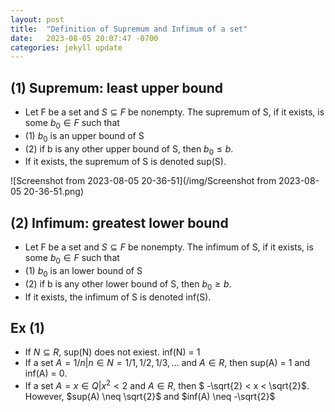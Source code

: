 ```yaml
---
layout: post
title:  "Definition of Supremum and Infimum of a set"
date:   2023-08-05 20:07:47 -0700
categories: jekyll update
---
```


## (1) Supremum: least upper bound
   
- Let F be a set and $S \subseteq F$ be nonempty. The supremum of S, if it exists, is some $b_0 \in F$ such that 
- (1) $b_0$ is an upper bound of S
- (2) if b is any other upper bound of S, then $b_0 \leq b$.
- If it exists, the supremum of S is denoted sup(S).

![Screenshot from 2023-08-05 20-36-51](/img/Screenshot from 2023-08-05 20-36-51.png)


## (2) Infimum: greatest lower bound
   
- Let F be a set and $S \subseteq F$ be nonempty. The infimum of S, if it exists, is some $b_0 \in F$ such that 
- (1) $b_0$ is an lower bound of S
- (2) if b is any other lower bound of S, then $b_0 \geq b$.
- If it exists, the infimum of S is denoted inf(S).

## Ex (1)
- If $N \subseteq R$, sup(N) does not exiest. inf(N) = 1
- If a set $A = {1/n | n \in N} = {1/1, 1/2, 1/3, ...}$ and $A \in R$, then sup(A) = 1 and inf(A) = 0.
- If a set $A = {x \in Q | x^2 < 2}$ and $A \in R$, then $ -\sqrt{2} < x < \sqrt{2}$. However, $sup(A) \neq \sqrt{2}$ and $inf(A) \neq -\sqrt{2}$

